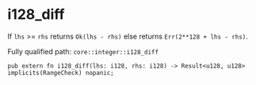# i128_diff

If `lhs` >= `rhs` returns `Ok(lhs - rhs)` else returns `Err(2**128 + lhs - rhs)`.

Fully qualified path: `core::integer::i128_diff`

<pre><code class="language-rust">pub extern fn i128_diff(lhs: i128, rhs: i128) -&gt; Result&lt;u128, u128&gt; implicits(RangeCheck) nopanic;</code></pre>

